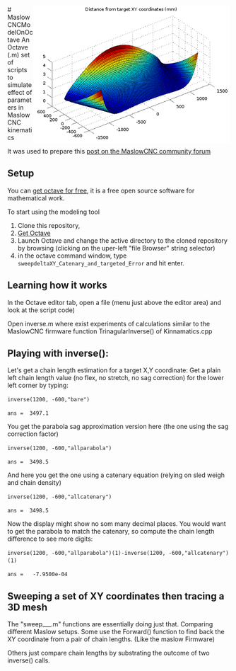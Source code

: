 <img align="right" src="ScreenCapture/DistanceFromTargetXY.png" />
# MaslowCNCModelOnOctave
An Octave (.m) set of scripts to simulate effect of parameters in MaslowCNC kinematics

It was used to prepare this [post on the MaslowCNC community forum](https://forums.maslowcnc.com/t/list-of-sources-of-error/7523/22?u=c0depr1sm)

## Setup
You can [get octave for free](https://www.gnu.org/software/octave/), it is a free open source software for mathematical work.

To start using the modeling tool
1. Clone this repository,
2. [Get Octave](https://www.gnu.org/software/octave/)
3. Launch Octave and change the active directory to the cloned repository by browsing (clicking on the uper-left "file Browser" string selector) 
4. in the octave command window, type 
`sweepdeltaXY_Catenary_and_targeted_Error`
and hit enter.

## Learning how it works
In the Octave editor tab, open a file (menu just above the editor area) and look at the script code)

Open inverse.m where exist experiments of calculations similar to the MaslowCNC firmware function TrinagularInverse() of Kinnamatics.cpp

## Playing with inverse():
Let's get a chain length estimation for a target X,Y coordinate:
Get a plain left chain length value (no flex, no stretch, no sag correction) for the lower left corner by typing:

`inverse(1200, -600,"bare")`

`ans =  3497.1`

You get the parabola sag approximation version here (the one using the sag correction factor)

`inverse(1200, -600,"allparabola")`

`ans =  3498.5`

And here you get the one using a catenary equation (relying on sled weigh and chain density)

`inverse(1200, -600,"allcatenary")`

`ans =  3498.5`

Now the display might show no som many decimal places. You would want to get the parabola to match the catenary, so compute the chain length difference to see more digits:

`inverse(1200, -600,"allparabola")(1)-inverse(1200, -600,"allcatenary")(1)`

`ans =   -7.9500e-04`

## Sweeping a set of XY coordinates then tracing a 3D mesh

The "sweep___.m" functions are essentially doing just that. Comparing different Maslow setups. 
Some use the Forward() function to find back the XY coordinate from a pair of chain lengths. (Like the maslow Firmware)

Others just compare chain lengths by substrating the outcome of two inverse() calls.
